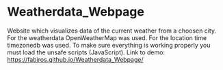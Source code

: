 # Weatherdata_Webpage
Website which visualizes data of the current weather from a choosen city. For the weatherdata OpenWeatherMap was used. For the location time timezonedb was used. 
To make sure everything is working properly you must load the unsafe scripts (JavaScript).
Link to demo: https://fabiros.github.io/Weatherdata_Webpage/
